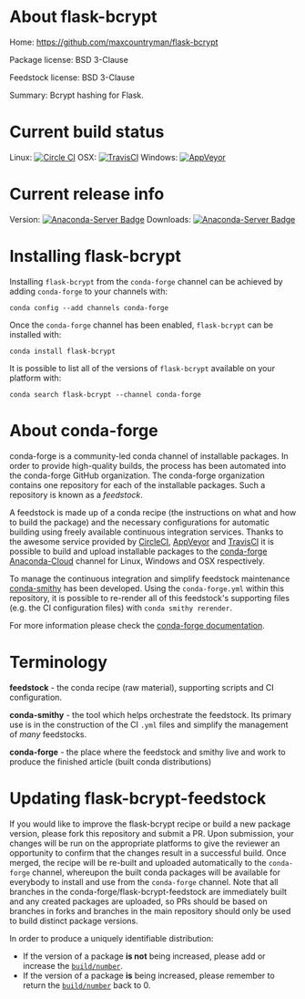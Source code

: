 About flask-bcrypt
==================

Home: https://github.com/maxcountryman/flask-bcrypt

Package license: BSD 3-Clause

Feedstock license: BSD 3-Clause

Summary: Bcrypt hashing for Flask.



Current build status
====================

Linux: [![Circle CI](https://circleci.com/gh/conda-forge/flask-bcrypt-feedstock.svg?style=shield)](https://circleci.com/gh/conda-forge/flask-bcrypt-feedstock)
OSX: [![TravisCI](https://travis-ci.org/conda-forge/flask-bcrypt-feedstock.svg?branch=master)](https://travis-ci.org/conda-forge/flask-bcrypt-feedstock)
Windows: [![AppVeyor](https://ci.appveyor.com/api/projects/status/github/conda-forge/flask-bcrypt-feedstock?svg=True)](https://ci.appveyor.com/project/conda-forge/flask-bcrypt-feedstock/branch/master)

Current release info
====================
Version: [![Anaconda-Server Badge](https://anaconda.org/conda-forge/flask-bcrypt/badges/version.svg)](https://anaconda.org/conda-forge/flask-bcrypt)
Downloads: [![Anaconda-Server Badge](https://anaconda.org/conda-forge/flask-bcrypt/badges/downloads.svg)](https://anaconda.org/conda-forge/flask-bcrypt)

Installing flask-bcrypt
=======================

Installing `flask-bcrypt` from the `conda-forge` channel can be achieved by adding `conda-forge` to your channels with:

```
conda config --add channels conda-forge
```

Once the `conda-forge` channel has been enabled, `flask-bcrypt` can be installed with:

```
conda install flask-bcrypt
```

It is possible to list all of the versions of `flask-bcrypt` available on your platform with:

```
conda search flask-bcrypt --channel conda-forge
```


About conda-forge
=================

conda-forge is a community-led conda channel of installable packages.
In order to provide high-quality builds, the process has been automated into the
conda-forge GitHub organization. The conda-forge organization contains one repository
for each of the installable packages. Such a repository is known as a *feedstock*.

A feedstock is made up of a conda recipe (the instructions on what and how to build
the package) and the necessary configurations for automatic building using freely
available continuous integration services. Thanks to the awesome service provided by
[CircleCI](https://circleci.com/), [AppVeyor](http://www.appveyor.com/)
and [TravisCI](https://travis-ci.org/) it is possible to build and upload installable
packages to the [conda-forge](https://anaconda.org/conda-forge)
[Anaconda-Cloud](http://docs.anaconda.org/) channel for Linux, Windows and OSX respectively.

To manage the continuous integration and simplify feedstock maintenance
[conda-smithy](http://github.com/conda-forge/conda-smithy) has been developed.
Using the ``conda-forge.yml`` within this repository, it is possible to re-render all of
this feedstock's supporting files (e.g. the CI configuration files) with ``conda smithy rerender``.

For more information please check the [conda-forge documentation](https://conda-forge.org/docs/).

Terminology
===========

**feedstock** - the conda recipe (raw material), supporting scripts and CI configuration.

**conda-smithy** - the tool which helps orchestrate the feedstock.
                   Its primary use is in the construction of the CI ``.yml`` files
                   and simplify the management of *many* feedstocks.

**conda-forge** - the place where the feedstock and smithy live and work to
                  produce the finished article (built conda distributions)


Updating flask-bcrypt-feedstock
===============================

If you would like to improve the flask-bcrypt recipe or build a new
package version, please fork this repository and submit a PR. Upon submission,
your changes will be run on the appropriate platforms to give the reviewer an
opportunity to confirm that the changes result in a successful build. Once
merged, the recipe will be re-built and uploaded automatically to the
`conda-forge` channel, whereupon the built conda packages will be available for
everybody to install and use from the `conda-forge` channel.
Note that all branches in the conda-forge/flask-bcrypt-feedstock are
immediately built and any created packages are uploaded, so PRs should be based
on branches in forks and branches in the main repository should only be used to
build distinct package versions.

In order to produce a uniquely identifiable distribution:
 * If the version of a package **is not** being increased, please add or increase
   the [``build/number``](http://conda.pydata.org/docs/building/meta-yaml.html#build-number-and-string).
 * If the version of a package **is** being increased, please remember to return
   the [``build/number``](http://conda.pydata.org/docs/building/meta-yaml.html#build-number-and-string)
   back to 0.